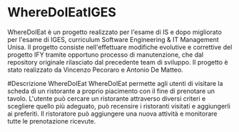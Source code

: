 # WhereDoIEatIGES
WhereDoIEat è un progetto realizzato per l'esame di IS e dopo migliorato per l'esame di IGES, curriculum Software Engineering & IT Management Unisa.
Il progetto consiste nell'effettuare modifiche evolutive e correttive del progetto IFY tramite opportuno processo di manutenzione, che dal repository originale rilasciato dal precedente team di sviluppo.
Il progetto è stato realizzato da Vincenzo Pecoraro e Antonio De Matteo.

#Descrizione WhereDoIEat 
WhereDoIEat permette agli utenti di visitare la scheda di un ristorante a proprio piacimento con il fine di prenotare un tavolo.
L'utente può cercare un ristorante attraverso diversi criteri e scegliere quello più adeguato, può recensire i ristoranti visitati e aggiungerli ai preferiti.
Il ristoratore può aggiungere una nuova attività e monitorare tutte le prenotazione ricevute.
